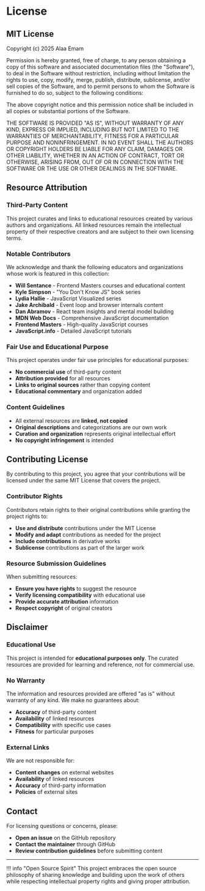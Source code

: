 # License

## MIT License

Copyright (c) 2025 Alaa Emam

Permission is hereby granted, free of charge, to any person obtaining a copy
of this software and associated documentation files (the "Software"), to deal
in the Software without restriction, including without limitation the rights
to use, copy, modify, merge, publish, distribute, sublicense, and/or sell
copies of the Software, and to permit persons to whom the Software is
furnished to do so, subject to the following conditions:

The above copyright notice and this permission notice shall be included in all
copies or substantial portions of the Software.

THE SOFTWARE IS PROVIDED "AS IS", WITHOUT WARRANTY OF ANY KIND, EXPRESS OR
IMPLIED, INCLUDING BUT NOT LIMITED TO THE WARRANTIES OF MERCHANTABILITY,
FITNESS FOR A PARTICULAR PURPOSE AND NONINFRINGEMENT. IN NO EVENT SHALL THE
AUTHORS OR COPYRIGHT HOLDERS BE LIABLE FOR ANY CLAIM, DAMAGES OR OTHER
LIABILITY, WHETHER IN AN ACTION OF CONTRACT, TORT OR OTHERWISE, ARISING FROM,
OUT OF OR IN CONNECTION WITH THE SOFTWARE OR THE USE OR OTHER DEALINGS IN THE
SOFTWARE.

## Resource Attribution

### Third-Party Content

This project curates and links to educational resources created by various authors and organizations. All linked resources remain the intellectual property of their respective creators and are subject to their own licensing terms.

### Notable Contributors

We acknowledge and thank the following educators and organizations whose work is featured in this collection:

- **Will Sentance** - Frontend Masters courses and educational content
- **Kyle Simpson** - "You Don't Know JS" book series
- **Lydia Hallie** - JavaScript Visualized series
- **Jake Archibald** - Event loop and browser internals content
- **Dan Abramov** - React team insights and mental model building
- **MDN Web Docs** - Comprehensive JavaScript documentation
- **Frontend Masters** - High-quality JavaScript courses
- **JavaScript.info** - Detailed JavaScript tutorials

### Fair Use and Educational Purpose

This project operates under fair use principles for educational purposes:

- **No commercial use** of third-party content
- **Attribution provided** for all resources
- **Links to original sources** rather than copying content
- **Educational commentary** and organization added

### Content Guidelines

- All external resources are **linked, not copied**
- **Original descriptions** and categorizations are our own work
- **Curation and organization** represents original intellectual effort
- **No copyright infringement** is intended

## Contributing License

By contributing to this project, you agree that your contributions will be licensed under the same MIT License that covers the project.

### Contributor Rights

Contributors retain rights to their original contributions while granting the project rights to:

- **Use and distribute** contributions under the MIT License
- **Modify and adapt** contributions as needed for the project
- **Include contributions** in derivative works
- **Sublicense** contributions as part of the larger work

### Resource Submission Guidelines

When submitting resources:

- **Ensure you have rights** to suggest the resource
- **Verify licensing compatibility** with educational use
- **Provide accurate attribution** information
- **Respect copyright** of original creators

## Disclaimer

### Educational Use

This project is intended for **educational purposes only**. The curated resources are provided for learning and reference, not for commercial use.

### No Warranty

The information and resources provided are offered "as is" without warranty of any kind. We make no guarantees about:

- **Accuracy** of third-party content
- **Availability** of linked resources
- **Compatibility** with specific use cases
- **Fitness** for particular purposes

### External Links

We are not responsible for:

- **Content changes** on external websites
- **Availability** of linked resources
- **Accuracy** of third-party information
- **Policies** of external sites

## Contact

For licensing questions or concerns, please:

- **Open an issue** on the GitHub repository
- **Contact the maintainer** through GitHub
- **Review contribution guidelines** before submitting content

---

!!! info "Open Source Spirit"
    This project embraces the open source philosophy of sharing knowledge and building upon the work of others while respecting intellectual property rights and giving proper attribution.

